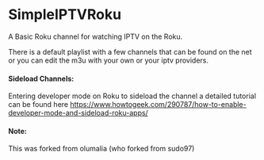 # SimpleIPTVRoku
A Basic Roku channel for watching IPTV on the Roku.

There is a default playlist with a few channels that can be found on the net or you can edit the m3u with your own or your iptv providers.


#### Sideload Channels:
Entering developer mode on Roku to sideload the channel a detailed tutorial can be found here 
https://www.howtogeek.com/290787/how-to-enable-developer-mode-and-sideload-roku-apps/


#### Note:
This was forked from  olumalia (who forked from sudo97)

